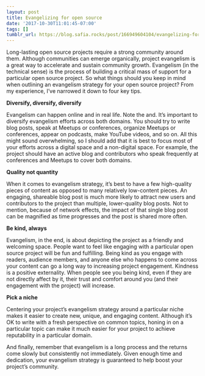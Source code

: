 ```yaml
---
layout: post
title: Evangelizing for open source
date: '2017-10-30T11:01:45-07:00'
tags: []
tumblr_url: https://blog.safia.rocks/post/166949604104/evangelizing-for-open-source
---
```

Long-lasting open source projects require a strong community around them. Although communities can emerge organically, project evangelism is a great way to accelerate and sustain community growth. Evangelism (in the technical sense) is the process of building a critical mass of support for a particular open source project. So what things should you keep in mind when outlining an evangelism strategy for your open source project? From my experience, I’ve narrowed it down to four key tips.

**Diversify, diversify, diversify**

Evangelism can happen online and in real life. Note the and. It’s important to diversify evangelism efforts across both domains. You should try to write blog posts, speak at Meetups or conferences, organize Meetups or conferences, appear on podcasts, make YouTube videos, and so on. All this might sound overwhelming, so I should add that it is best to focus most of your efforts across a digital space and a non-digital space. For example, the project should have an active blog and contributors who speak frequently at conferences and Meetups to cover both domains.

**Quality not quantity**

When it comes to evangelism strategy, it’s best to have a few high-quality pieces of content as opposed to many relatively low-content pieces. An engaging, shareable blog post is much more likely to attract new users and contributors to the project than multiple, lower-quality blog posts. Not to mention, because of network effects, the impact of that single blog post can be magnified as time progresses and the post is shared more often.

**Be kind, always**

Evangelism, in the end, is about depicting the project as a friendly and welcoming space. People want to feel like engaging with a particular open source project will be fun and fulfilling. Being kind as you engage with readers, audience members, and anyone else who happens to come across your content can go a long way to increasing project engagement. Kindness is a positive externality. When people see you being kind, even if they are not directly affect by it, their trust and comfort around you (and their engagement with the project) will increase.

**Pick a niche**

Centering your project’s evangelism strategy around a particular niche makes it easier to create new, unique, and engaging content. Although it’s OK to write with a fresh perspective on common topics, honing in on a particular topic can make it much easier for your project to achieve reputability in a particular domain.

And finally, remember that evangelism is a long process and the returns come slowly but consistently not immediately. Given enough time and dedication, your evangelism strategy is guaranteed to help boost your project’s community.

